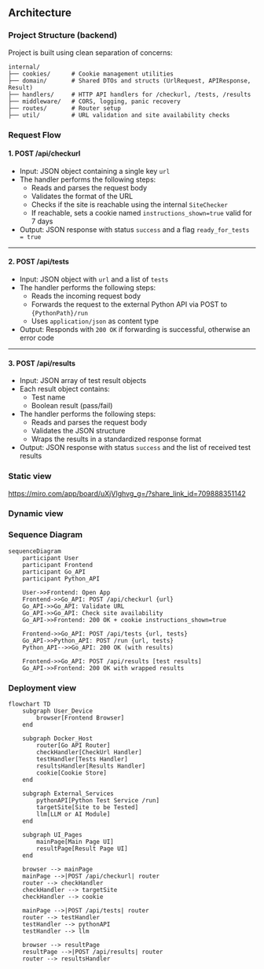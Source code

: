 ## Architecture

### Project Structure (backend)

Project is built using clean separation of concerns:

```text
internal/
├── cookies/      # Cookie management utilities
├── domain/       # Shared DTOs and structs (UrlRequest, APIResponse, Result)
├── handlers/     # HTTP API handlers for /checkurl, /tests, /results
├── middleware/   # CORS, logging, panic recovery
├── routes/       # Router setup
├── util/         # URL validation and site availability checks
```
### Request Flow

#### 1. POST /api/checkurl

- Input: JSON object containing a single key `url`
- The handler performs the following steps:
  - Reads and parses the request body
  - Validates the format of the URL
  - Checks if the site is reachable using the internal `SiteChecker`
  - If reachable, sets a cookie named `instructions_shown=true` valid for 7 days
- Output: JSON response with status `success` and a flag `ready_for_tests = true`

---

#### 2. POST /api/tests

- Input: JSON object with `url` and a list of `tests`
- The handler performs the following steps:
  - Reads the incoming request body
  - Forwards the request to the external Python API via POST to `{PythonPath}/run`
  - Uses `application/json` as content type
- Output: Responds with `200 OK` if forwarding is successful, otherwise an error code

---

#### 3. POST /api/results

- Input: JSON array of test result objects
- Each result object contains:
  - Test name
  - Boolean result (pass/fail)
- The handler performs the following steps:
  - Reads and parses the request body
  - Validates the JSON structure
  - Wraps the results in a standardized response format
- Output: JSON response with status `success` and the list of received test results


### Static view
https://miro.com/app/board/uXjVIghvg_g=/?share_link_id=709888351142
### Dynamic view
###  Sequence Diagram

```mermaid
sequenceDiagram
    participant User
    participant Frontend
    participant Go_API
    participant Python_API

    User->>Frontend: Open App
    Frontend->>Go_API: POST /api/checkurl {url}
    Go_API->>Go_API: Validate URL
    Go_API->>Go_API: Check site availability
    Go_API->>Frontend: 200 OK + cookie instructions_shown=true

    Frontend->>Go_API: POST /api/tests {url, tests}
    Go_API->>Python_API: POST /run {url, tests}
    Python_API-->>Go_API: 200 OK (with results)

    Frontend->>Go_API: POST /api/results [test results]
    Go_API->>Frontend: 200 OK with wrapped results
```

### Deployment view


```mermaid
flowchart TD
    subgraph User_Device
        browser[Frontend Browser]
    end

    subgraph Docker_Host
        router[Go API Router]
        checkHandler[CheckUrl Handler]
        testHandler[Tests Handler]
        resultsHandler[Results Handler]
        cookie[Cookie Store]
    end

    subgraph External_Services
        pythonAPI[Python Test Service /run]
        targetSite[Site to be Tested]
        llm[LLM or AI Module]
    end

    subgraph UI_Pages
        mainPage[Main Page UI]
        resultPage[Result Page UI]
    end

    browser --> mainPage
    mainPage -->|POST /api/checkurl| router
    router --> checkHandler
    checkHandler --> targetSite
    checkHandler --> cookie

    mainPage -->|POST /api/tests| router
    router --> testHandler
    testHandler --> pythonAPI
    testHandler --> llm

    browser --> resultPage
    resultPage -->|POST /api/results| router
    router --> resultsHandler
```
